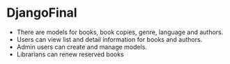# DjangoFinal

* There are models for books, book copies, genre, language and authors.
* Users can view list and detail information for books and authors.
* Admin users can create and manage models.
* Librarians can renew reserved books